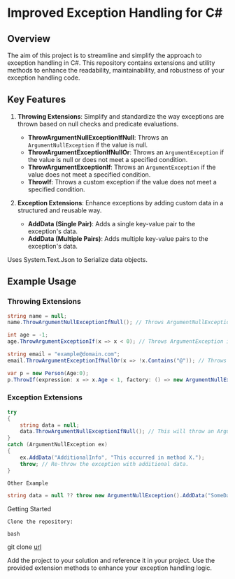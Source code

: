 # Improved Exception Handling for C#

## Overview

The aim of this project is to streamline and simplify the approach to exception handling in C#. This repository contains extensions and utility methods to enhance the readability, maintainability, and robustness of your exception handling code.

## Key Features

1. **Throwing Extensions**: Simplify and standardize the way exceptions are thrown based on null checks and predicate evaluations.
   - **ThrowArgumentNullExceptionIfNull**: Throws an `ArgumentNullException` if the value is null.
   - **ThrowArgumentExceptionIfNullOr**: Throws an `ArgumentException` if the value is null or does not meet a specified condition.
   - **ThrowArgumentExceptionIf**: Throws an `ArgumentException` if the value does not meet a specified condition.
   - **ThrowIf**: Throws a custom exception if the value does not meet a specified condition.

2. **Exception Extensions**: Enhance exceptions by adding custom data in a structured and reusable way.
   - **AddData (Single Pair)**: Adds a single key-value pair to the exception's data.
   - **AddData (Multiple Pairs)**: Adds multiple key-value pairs to the exception's data.

Uses System.Text.Json to Serialize data objects.

## Example Usage

### Throwing Extensions

```csharp
string name = null;
name.ThrowArgumentNullExceptionIfNull(); // Throws ArgumentNullException if name is null.

int age = -1;
age.ThrowArgumentExceptionIf(x => x < 0); // Throws ArgumentException if age is less than 0.

string email = "example@domain.com";
email.ThrowArgumentExceptionIfNullOr(x => !x.Contains("@")); // Throws ArgumentException if email is null or does not contain '@'.

var p = new Person(Age:0);
p.ThrowIf(expression: x => x.Age < 1, factory: () => new ArgumentNullException("This is my CustomText"));
```
### Exception Extensions
```csharp
try
{
    string data = null;
    data.ThrowArgumentNullExceptionIfNull(); // This will throw an ArgumentNullException.
}
catch (ArgumentNullException ex)
{
    ex.AddData("AdditionalInfo", "This occurred in method X.");
    throw; // Re-throw the exception with additional data.
}

Other Example

string data = null ?? throw new ArgumentNullException().AddData("SomeData", "Example");

```
Getting Started

    Clone the repository:

    bash

git clone [url](https://github.com/nariolf111/ImprovedExceptionHandeling.git)

Add the project to your solution and reference it in your project.
Use the provided extension methods to enhance your exception handling logic.
